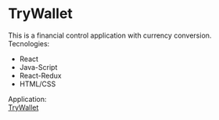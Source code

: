 # TryWallet
This is a financial control application with currency conversion.</br>
Tecnologies:</br>
- React </br>
- Java-Script </br>
- React-Redux </br>
- HTML/CSS </br>

Application: </br>
<a href="https://try-wallet.vercel.app/"> TryWallet</a>
